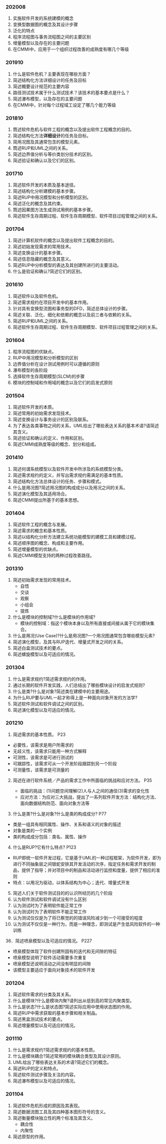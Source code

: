 ### 202008
1. 实施软件开发的系统建模的概念
2. 变换型数据图的概念及其设计步骤
3. 泛化的特点
4. 程序流程图与事务流程图之间的主要区别
5. 增量模型以及存在的主要问题
6. 在CMMI中，应用于一个组织过程改善的成熟度有哪几个等级

### 201910
1. 什么是软件危机？主要表现在哪些方面？
2. 简述结构化方法详细设计的任务及目标
3. 简述概要设计规范的主要内容
4. 路径测试技术属于什么测试技术？该技术的基本要点是什么？
5. 简述瀑布模型，以及存在的主要问题
6. 在CMMI中，针对每个过程域工设定了哪几个能力等级

### 201810
1. 筒述软件危机与软件工程的概念以及提出软件工程概念的目的。  
2. 简述结构化方法**详细设计**的任务及目标。
3. 简用况图及其通常包含的模型元素。
4. 筒述RUP和UML之间的关系。
5. 简述边界值分析与等价类划分技术的区别。
6. 简述验证和确认以及它们的区别。

### 201710
1. 简述软件开发的本质及基本途径。
2. 简述结构化分析建模的基本步骤。
3. 简述RUP中用况模型和分析模型的区别。
4. 简述泛化的概念及其约束。
5. 筒述因果图方法生成测试用例的基本步骤。
6. 简述软件生存周期过程、软件生存周期模型、软件项目过程管理之间的关系。

### 201704
1. 简述计算机软件的概念以及提出软件工程概念的目的。
2. 简述初始发现需求的常用技术。
3. 简述变换设计的基本步骤。
4. 简述信息隐藏的概念及其意义。
5. 简述RUP中分析模型的表达及其创建所进行的主要活动。
6. 什么是验证和确认?简述它们的区别。

### 201610
1. 简述软件以及软件危机。
2. 简述需求规约在项目开发中的基本作用。
3. 针对具有变换型流图和事务型的DFD，简述总体设计的步骤。
4. 简述关联、泛化、细化和依赖的概念以及前三者与依赖的关系。
5. 简述RUP和UML之间的关系。
6. 简述软件生存周期过程、软件生存周期模型、软件项目过程管理之间的关系。

### 201604
1. 程序流程图的优缺点。
2. RUP中用况模型和分析模型的区别
3. 边界值分析在设计测试用例时可以遵循的原则
4. 瀑布模型的各阶段
5. 选择软件生存周期模型(SLCM)的步骤
6. 模块的控制域和作用域的概念以及它们的启发式原则

### 201504
1. 简述软件开发的本质。
2. 简述常用的初始需求发现技术。
3. 简述变换设计与事务设计的区别及联系。
4. 为了表达各类事物之间的关系，UML给出了哪些表达关系的基本术语?请简述其含义。
5. 简述验证和确认的定义、作用和区别。
6. 简述CMMI成熟度等级的概念、划分和组成。

### 201410
1. 简述何谓系统模型以及软件开发中所涉及的系统模型分类。
2. 简述需求规约的定义，并写出需求规约需满足的基本性质。
3. 简述结构化方法总体设计的任务、步骤和模式。
4. 什么是用况图?简述用况图的构成成分以及用况之间的关系。
5. 简述演化模型及其适用场合。
6. 简述CMMI提出所基于的基本思想。

### 201404
1. 简述软件工程的概念与发展。
2. 简述需求的概念和基本性质。
3. 简述以结构化分析方法建立系统功能模型的建模工具和建模过程。
4. 简述顺序图的概念、构成和主要作用。
5. 简述增量模型的优缺点。
6. 简述CMMI模型支持的两种过程改善路径。

### 201310
1. 简述初始需求发现的常用技术。
   - 自悟
   - 交谈
   - 观察
   - 小组会
   - 提炼
2. 什么是模块的控制域?什么是模块的作用域?
   - 模块的控制域：指这个模块本身以及所有直接或间接从属于它的模块集合。
3. 什么是用况(Use Case)?什么是用况图?一个用况图通常包含哪些模型元素?
4. 简述演化模型，及其与RUP迭代、增量式开发之间的关系。
5. 简述白盒测试技术的要点。
6. 简述螺旋模型以及可适应的情况。

### 201304
1. 什么是需求规约?简述需求规约的作用。
2. 通过长期的软件开发实践，人们总结出了哪些模块设计的启发式规则?
3. 什么是类?什么是对象?简述类在建模中的主要用途。
4. 为什么RUP要与UML一起才称得上是一种面向对象开发的方法学?
5. 简述软件测试和软件调试之间的区别。
6. 简述演化模型以及可适应的情况。

### 201210
1. 简述需求的基本性质。    P23
- 必要性，该需求是用户所需求的 
- 无歧义性，该需求只能用一种方式解释 
- 可测性，该需求是可进行测试的 
- 可跟踪性，该需求可从一个开发阶段跟踪到另一个阶段 
- 可测量性，该需求是可测量的 
  
2. 简述在进行软件系统／产品的需求工作中所面临的挑战和应对方法。    P35 
   - 面临的挑战：(1)问题空间理解(2)人与人之间的通信(3)需求的变化性 
   - 应对方法：为应对三大挑战，提出了一系列软件开发方法：结构化方法、面向数据结构防范、面向对象方法等 
  
3. 什么是类?什么是对象?什么是类的构成成分?    P77  
- 类是一组具有相同属性、操作、关系和语义的对象的描述 
- 对象是类的一个实例 
- 类的构成成分包括：类名、属性、操作 
  
4. 什么是RUP?它有什么特点?    P123 
- RUP即统一软件开发过程，它是基于UML的一种过程框架，为软件开发，即为进行不同抽象层之间银蛇安排其开发活动的次序，指定任务和需求开发的制品，提供了指导；并对项目中的制品和活动进行监控和度量，提供了相应的准则
- 特点：以用况为驱动，以体系结构为中心；迭代、增量式开发

5. 简述人们关于软件测试目的的认识所经历的几个阶段
1. 认为软件测试和软件调试没有什么区别
2. 认为测试时为了表明软件能正常工作
3. 认为测试时为了表明软件不能正常工作
4. 认为测试仅仅是为了将已察觉的的错误风险减少到一个可接受的程度
5. 认为测试不仅仅是一种行为，而是一种理念，即测试是产生低风险软件的一种训练
 
36．简述喷泉模型以及可适应的情况。    P227 
- 喷泉模型体现了软件创建所固有的迭代和无间隙的特征 
- 喷泉模型说明了软件活动需要多次重复 
- 喷泉模型还说明活动之间没有明显的间隙 
- 该模型主要适应于面向对象技术的软件开发 

### 201204
1. 简述软件需求的分类及其关系。
2. 什么是模块?什么是模块内聚?请列出从低到高的常见内聚类型。
3. 什么是状态?什么是状态图?简述实际应用中使用状态图的作用。
4. 简述RUP中需求获取的基本步骤和相关制品。
5. 简述黑盒测试技术的要点。
6. 简述增量模型以及可适应的情况。

### 201110
1. 什么是需求规约?简述需求规约的基本性质。
2. 什么是模块耦合?简述常用的模块耦合类型及其设计原则。
3. UML给出了哪些表达关系的术语?简述它们的概念。
4. 简述RUP的定义和特点。
5. 简述软件测试步骤及关注的内容。
6. 简述瀑布模型以及可适应的情况。


### 201104
1. 简述软件危机形成的原因及其表现。
2. 简述数据流图工具及其四种基本图形符号的含义。
3. 简述衡量模块独立性的两个标准及其含义。
   - 耦合性
   - 内聚性
4. 简述原型的作用。

